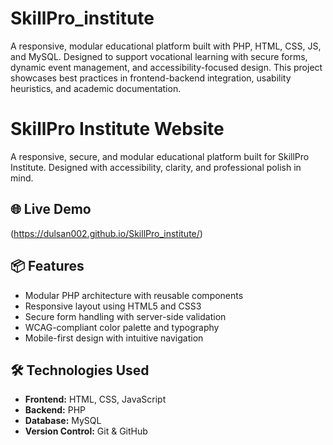 # SkillPro_institute
A responsive, modular educational platform built with PHP, HTML, CSS, JS, and MySQL. Designed to support vocational learning with secure forms, dynamic event management, and accessibility-focused design. This project showcases best practices in frontend-backend integration, usability heuristics, and academic documentation.

# SkillPro Institute Website

A responsive, secure, and modular educational platform built for SkillPro Institute. Designed with accessibility, clarity, and professional polish in mind.

## 🌐 Live Demo
(https://dulsan002.github.io/SkillPro_institute/)

## 📦 Features
- Modular PHP architecture with reusable components
- Responsive layout using HTML5 and CSS3
- Secure form handling with server-side validation
- WCAG-compliant color palette and typography
- Mobile-first design with intuitive navigation

## 🛠️ Technologies Used
- **Frontend:** HTML, CSS, JavaScript
- **Backend:** PHP
- **Database:** MySQL
- **Version Control:** Git & GitHub



